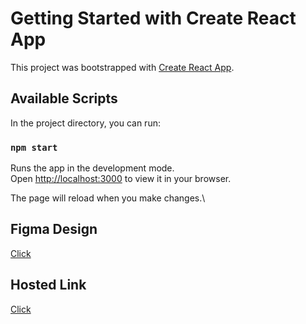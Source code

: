 # Getting Started with Create React App

This project was bootstrapped with [Create React App](https://github.com/facebook/create-react-app).

## Available Scripts

In the project directory, you can run:

### `npm start`

Runs the app in the development mode.\
Open [http://localhost:3000](http://localhost:3000) to view it in your browser.

The page will reload when you make changes.\


## Figma Design 
[Click](https://www.figma.com/file/E8Zby1Auj089Zirkuhjfcw/Frontend-Stage-2-Task?node-id=36819%3A118003)

## Hosted Link
[Click](https://hng-profile.netlify.app/)
